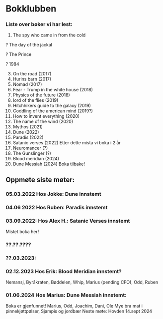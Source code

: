 # Bokklubben

### Liste over bøker vi har lest:
1. The spy who came in from the cold

? The day of the jackal

? The Prince

? 1984 

3. On the road (2017)
4. Hurins barn (2017)
5. Nomad (2017)
6. Fear - Trump in the white house (2018)
7. Physics of the future (2018)
8. lord of the flies (2019)
9. Hitchhikers guide to the galaxy (2019)
10.  Coddling of the american mind (2019?)
11. How to invent everything (2020)
12. The name of the wind (2020)
13. Mythos (2021)
14. Dune (2022)
15. Paradis (2022)
16. Satanic verses (2022)  Etter dette mista vi boka i 2 år
17. Neuromancer (?)
18. The Gunslinger (?)
21. Blood meridian (2024)
22. Dune Messiah (2024) Boka tilbake!



## Oppmøte siste møter:
### 05.03.2022 Hos Jokke: Dune innstemt
### 04.06 2022 Hos Ruben:  Paradis innstemt
### 03.09.2022: Hos Alex H.: Satanic Verses innstemt
Mistet boka her!
### ??.??.????
### ??.03.2023: 
### 02.12.2023 Hos Erik: Blood Meridian innstemt?
Nemansj, Byråkraten, Bøddelen, Whip, Marius (pending CFO), Odd, Ruben

### 01.06.2024 Hos Marius: Dune Messiah innstemt:
Boka er gjenfunnet!
Marius, Odd, Joachim, Dani, Ole
Mye bra mat i pinnekjøttpølser, Sjampis og jordbær
Neste møte: Hovden 14.sept 2024

